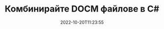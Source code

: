 ---
############################# Static ############################
layout: "auto-gen-merger"
date: 2022-10-20T11:23:55
draft: false
otherformats: docx dot dotm dotx epub html mht mhtml odp ods odt one otp ott pdf pps

############################# Head ############################
head_title: "Комбинирайте DOCM файлове в C# | DOCM Сливане"
head_description: "Комбинирайте множество DOCM файлове в един файл, като използвате API за сливане на документи C# .NET. Комбинирайте конкретни страници или диапазони от страници от различни документи в един документ."

############################# Header ############################
title: "Комбинирайте DOCM файлове в C#"
description: "Комбинирайте DOCM с няколко реда код на .NET."
bg_image: "https://cms.admin.containerize.com/templates/aspose/App_Themes/V3/images/bg/header1.png"
bg_overlay: false
button:
    enable: true
    icon: "fas fa-arrow-down"
    label: "Изтеглете безплатна пробна версия"
    link: "https://downloads.groupdocs.com/merger/net"

############################# SubMenu ############################
submenu:
    enable: true

    left:
        img_alt: "GroupDocs.Merger for .NET"
        image: "https://cms.admin.containerize.com/templates/groupdocs/images/product-logos/90x90-noborder/groupdocs-merger-net.png"
        product: "GroupDocs.Merger"
        platform: ".NET"

    middle:
        button:

            # button loop
            - link: "https://apireference.groupdocs.com/merger/net"
              text: "Справка за API"

            # button loop
            - link: "https://github.com/groupdocs-merger"
              text: "Примери за кодове"

            # button loop
            - link: "https://products.groupdocs.app/merger/family"
              text: "Демонстрации на живо"

            # button loop
            - link: "https://purchase.groupdocs.com/pricing/merger/net"
              text: "Ценообразуване"

    right:
        link_download: "https://downloads.groupdocs.com/merger"
        link_learn: "https://docs.groupdocs.com/merger/net"
        link_buy: "https://purchase.groupdocs.com"

############################# About ############################
about:
    enable: true
    title: "Относно API на GroupDocs.Merger for .NET"
    content: |
        [GroupDocs.Merger for .NET](/bg/merger/net/) предоставя удобно решение за комбиниране на множество PDF, Microsoft Office (Word, Excel, PowerPoint, OneNote), OpenDocument, HTML, изображения и много други документи в един файл в приложенията на .NET. GroupDocs.Merger ще ви спести много усилия, тъй като ви е позволено да комбинирате DOCM документи - няма нужда да инсталирате софтуер на трети страни, десктоп приложения или добавки. Вече е излишно да си губите времето и да комбинирате файлове ръчно! Мисията на GroupDocs е да осигури най-доброто качество и да опрости работните процеси за обработка на документи.
        
        GroupDocs.Merger API е правилният избор за корпоративни решения, които се нуждаят от функции за комбиниране на файлове. Тези API се поддържат добре от всички основни операционни системи и платформи, включително .NET Framework, .NET Standard, .NET Core, Mono.

############################# Steps ############################
steps:
    enable: true
    title_left: "Как да комбинирате множество DOCM файлове"
    content_left: |
        [GroupDocs.Merger for .NET](/bg/merger/net/) улеснява разработчиците на .NET да комбинират два или повече DOCM файла в своите приложения чрез внедряване на няколко лесни стъпки.
        
        * Създайте нов екземпляр на **Merger** и подайте пътя на изходния документ като параметър на конструктора.
        * Извикайте **Join** на клас **Merger** и подайте пътя на втория изходен документ.
        * Извикайте **Save** на клас **Merger**, за да запазите обединения документ.

    title_right: "Системни изисквания"
    content_right: |
        API на GroupDocs.Merger for .NET се поддържат на всички основни платформи и операционни системи. Преди да изпълните кода по-долу, моля, уверете се, че имате следните предпоставки, инсталирани на вашата система.

        * Операционни системи: Microsoft Windows, Linux, MacOS
        * Среди за разработка: Visual Studio, Xamarin, MonoDevelop
        * Рамки: .NET Framework, .NET Standard, .NET Core, Mono
        * Изтеглете най-новата версия на GroupDocs.Merger for .NET от [NuGet](https://www.nuget.org/packages/groupdocs.merger)
         
    code: |
     {{% merger/additional-styles %}}
     {{< merger/code-merger title="Как да комбинирате DOCM файлове с помощта на C# примерен код">}}

        ```csharp    
        // Комбинирайте DOCM файлове с помощта на GroupDocs.Merger API
        // Инстанциране на сливане с вход DOCM документ
        using (Merger merger = new Merger("input1.docm"))
          {
            // Извикайте метода Join на екземпляра на клас Merger и подайте втория път на изходния документ
            merger.Join("input2.docm");
    
            // Извикайте метода Save на екземпляр на клас Merger, за да запазите обединения документ
            merger.Save("merged-file.docm");
          }
        ```
     {{< /merger/code-merger >}}

############################# Demos ############################
demos:
    enable: true
    title: "Демонстрации на живо - онлайн приложение за комбиниране на документи"
    content: |
       Комбинирайте повече от един DOCM файл точно сега, като посетите уебсайта [GroupDocs.Merger Live Demos](https://products.groupdocs.app/merger/family).
       Демото на живо има следните предимства.
        
############################# About Formats ############################
about_formats:
    enable: true

############################# More Formats ############################
more_formats:
    enable: true
    title: "Обединяване на други формати на документи"
    content: |
        .NET API за сливане на документи за файлови формати и изображения. Комбинирайте заедно някои от популярните формати на документи, както е посочено по-долу.

############################# Back to top ###############################
back_to_top:
    enable: true
---